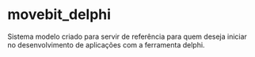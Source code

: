 # movebit_delphi
Sistema modelo criado para servir de referência para quem deseja iniciar no desenvolvimento de aplicações com a ferramenta delphi.
